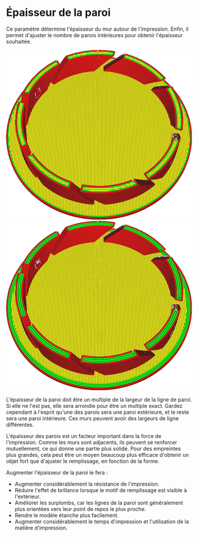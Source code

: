 Épaisseur de la paroi
====
Ce paramètre détermine l'épaisseur du mur autour de l'impression. Enfin, il permet d'ajuster le nombre de parois intérieures pour obtenir l'épaisseur souhaitée.

![Parois de 0,8mm d'épaisseur](../../../articles/images/wall_thickness_0.8.png)
![Murs de 1,6 mm d'épaisseur](../../../articles/images/wall_thickness_1.6.png)

L'épaisseur de la paroi doit être un multiple de la largeur de la ligne de paroi. Si elle ne l'est pas, elle sera arrondie pour être un multiple exact. Gardez cependant à l'esprit qu'une des parois sera une paroi extérieure, et le reste sera une paroi intérieure. Ces murs peuvent avoir des largeurs de ligne différentes.

L'épaisseur des parois est un facteur important dans la force de l'impression. Comme les murs sont adjacents, ils peuvent se renforcer mutuellement, ce qui donne une partie plus solide. Pour des empreintes plus grandes, cela peut être un moyen beaucoup plus efficace d'obtenir un objet fort que d'ajuster le remplissage, en fonction de la forme.

Augmenter l'épaisseur de la paroi le fera :
* Augmenter considérablement la résistance de l'impression.
* Réduire l'effet de brillance lorsque le motif de remplissage est visible à l'extérieur.
* Améliorer les surplombs, car les lignes de la paroi sont généralement plus orientées vers leur point de repos le plus proche.
* Rendre le modèle étanche plus facilement.
* Augmenter considérablement le temps d'impression et l'utilisation de la matière d'impression.
